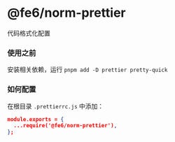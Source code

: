 # @fe6/norm-prettier

代码格式化配置

### 使用之前

安装相关依赖，运行 `pnpm add -D prettier pretty-quick`

### 如何配置

在根目录 `.prettierrc.js` 中添加：

```json
module.exports = {
  ...require('@fe6/norm-prettier'),
};
```
